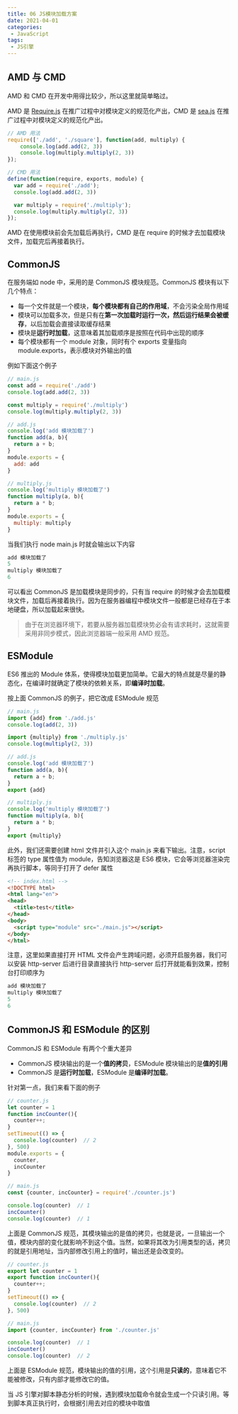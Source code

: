 ```yaml
---
title: 06 JS模块加载方案
date: 2021-04-01
categories:
 - JavaScript
tags:
 - JS引擎
---
```




## AMD 与 CMD

AMD 和 CMD 在开发中用得比较少，所以这里就简单略过。

AMD 是 [Require.js](https://requirejs.org/docs/release/2.3.6/minified/require.js) 在推广过程中对模块定义的规范化产出，CMD 是 [sea.js](https://seajs.github.io/seajs/docs/#downloads) 在推广过程中对模块定义的规范化产出。

```js
// AMD 用法
require(['./add', './square'], function(add, multiply) {
    console.log(add.add(2, 3))
    console.log(multiply.multiply(2, 3))
});
```

```js
// CMD 用法
define(function(require, exports, module) {
  var add = require('./add');
  console.log(add.add(2, 3))

  var multiply = require('./multiply');
  console.log(multiply.multiply(2, 3))
});
```

AMD 在使用模块前会先加载后再执行，CMD 是在 require 的时候才去加载模块文件，加载完后再接着执行。



## CommonJS

在服务端如 node 中，采用的是 CommonJS 模块规范。CommonJS 模块有以下几个特点：

+ 每一个文件就是一个模块，**每个模块都有自己的作用域**，不会污染全局作用域
+ 模块可以加载多次，但是只有在**第一次加载时运行一次，然后运行结果会被缓存**，以后加载会直接读取缓存结果
+ 模块是**运行时加载**，这意味着其加载顺序是按照在代码中出现的顺序
+ 每个模块都有一个 module 对象，同时有个 exports 变量指向 module.exports，表示模块对外输出的值

例如下面这个例子

```js
// main.js
const add = require('./add')
console.log(add.add(2, 3))

const multiply = require('./multiply')
console.log(multiply.multiply(2, 3))
```

```js
// add.js
console.log('add 模块加载了')
function add(a, b){
  return a + b;
}
module.exports = {
  add: add
}
```

```js
// multiply.js
console.log('multiply 模块加载了')
function multiply(a, b){
  return a * b;
}
module.exports = {
  multiply: multiply
}
```

当我们执行 node main.js 时就会输出以下内容

```js
add 模块加载了
5
multiply 模块加载了
6
```

可以看出 CommonJS 是加载模块是同步的，只有当 require 的时候才会去加载模块文件，加载后再接着执行。因为在服务器编程中模块文件一般都是已经存在于本地硬盘，所以加载起来很快。

> 由于在浏览器环境下，若要从服务器加载模块势必会有请求耗时，这就需要采用非同步模式，因此浏览器端一般采用 AMD 规范。



## ESModule

ES6 推出的 Module 体系，使得模块加载更加简单。它最大的特点就是尽量的静态化，在编译时就确定了模块的依赖关系，即**编译时加载**。

按上面 CommonJS 的例子，把它改成 ESModule 规范

```js
// main.js
import {add} from './add.js'
console.log(add(2, 3))

import {multiply} from './multiply.js'
console.log(multiply(2, 3))
```

```js
// add.js
console.log('add 模块加载了')
function add(a, b){
  return a + b;
}
export {add}
```

```js
// multiply.js
console.log('multiply 模块加载了')
function multiply(a, b){
  return a * b;
}
export {multiply}
```

此外，我们还需要创建 html 文件并引入这个 main.js 来看下输出。注意，script 标签的 type 属性值为 module，告知浏览器这是 ES6 模块，它会等浏览器渲染完再执行脚本，等同于打开了 defer 属性

```html
<!-- index.html -->
<!DOCTYPE html>
<html lang="en">
<head>
  <title>test</title>
</head>
<body>
  <script type="module" src="./main.js"></script>
</body>
</html>
```

注意，这里如果直接打开 HTML 文件会产生跨域问题，必须开启服务器，我们可以安装 http-server 后进行目录直接执行 http-server 后打开就能看到效果，控制台打印顺序为

```js
add 模块加载了
multiply 模块加载了
5
6
```



## CommonJS 和 ESModule 的区别

CommonJS 和 ESModule 有两个个重大差异

+ CommonJS 模块输出的是一个**值的拷贝**，ESModule 模块输出的是**值的引用**
+ CommonJS 是**运行时加载**，ESModule 是**编译时加载**。

针对第一点，我们来看下面的例子

```js
// counter.js
let counter = 1
function incCounter(){
  counter++;
}
setTimeout(() => {
  console.log(counter)	// 2
}, 500)
module.exports = {
  counter,
  incCounter
}

// main.js
const {counter, incCounter} = require('./counter.js')

console.log(counter)  // 1
incCounter()
console.log(counter)  // 1
```

上面是 CommonJS 规范，其模块输出的是值的拷贝，也就是说，一旦输出一个值，模块内部的变化就影响不到这个值。当然，如果将其改为引用类型的话，拷贝的就是引用地址，当内部修改引用上的值时，输出还是会改变的。

```js
// counter.js
export let counter = 1
export function incCounter(){
  counter++;
}
setTimeout(() => {
  console.log(counter)	// 2
}, 500)

// main.js
import {counter, incCounter} from './counter.js'

console.log(counter)  // 1
incCounter()
console.log(counter)  // 2
```

上面是 ESModule 规范，模块输出的值的引用，这个引用是**只读的**，意味着它不能被修改，只有内部才能修改它的值。

当 JS 引擎对脚本静态分析的时候，遇到模块加载命令就会生成一个只读引用。等到脚本真正执行时，会根据引用去对应的模块中取值


